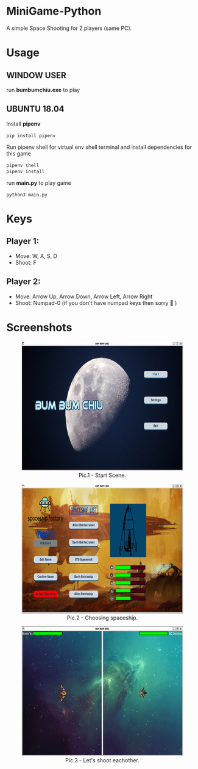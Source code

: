 # MiniGame-Python
A simple Space Shooting for 2 players (same PC).

# Usage
## WINDOW USER
run **bumbumchiu.exe** to play
## UBUNTU 18.04
Install **pipenv**
```
pip install pipenv
```
Run pipenv shell for virtual env shell terminal and install dependencies for this game
```
pipenv shell
pipenv install
```
run **main.py** to play game
```
python3 main.py
```
# Keys
## Player 1:
- Move: W, A, S, D
- Shoot: F
## Player 2:
- Move: Arrow Up, Arrow Down, Arrow Left, Arrow Right
- Shoot: Numpad-0 (if you don't have numpad keys then sorry 🥲 )

# Screenshots
<figure align="center">
    <img
        width="700"
        height="340"
        src="Assets/Screenshots/game-screenshot-1.png"
    >
    <figcaption>Pic.1 - Start Scene.</figcaption>
</figure>

<figure align="center">
    <img
        width="700"
        height="340"
        src="Assets/Screenshots/game-screenshot-2.png"
    >
    <figcaption>Pic.2 - Choosing spaceship.</figcaption>
</figure>

<figure align="center">
    <img
        width="700"
        height="340"
        src="Assets/Screenshots/game-screenshot-3.png"
    >
    <figcaption>Pic.3 - Let's shoot eachother.</figcaption>
</figure>
